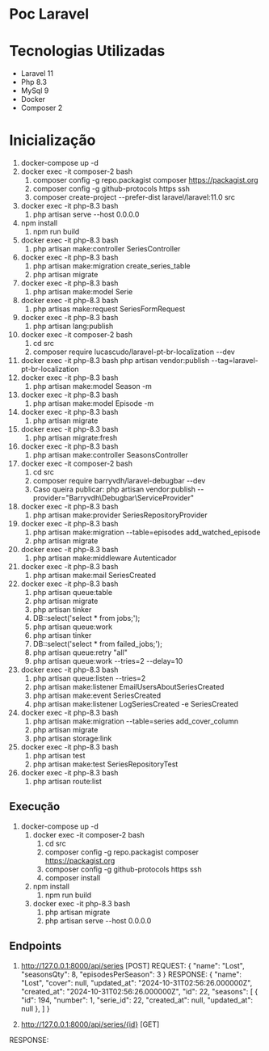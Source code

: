 # Poc Laravel

# Tecnologias Utilizadas

- Laravel 11
- Php 8.3
- MySql 9
- Docker
- Composer 2

# Inicialização

1. docker-compose up -d
2. docker exec -it composer-2 bash
    1. composer config -g repo.packagist composer https://packagist.org
    2. composer config -g github-protocols https ssh
    3. composer create-project --prefer-dist laravel/laravel:11.0 src
3. docker exec -it php-8.3 bash 
    1. php artisan serve --host 0.0.0.0
4. npm install
    1. npm run build 
5. docker exec -it php-8.3 bash 
    1. php artisan make:controller SeriesController
6. docker exec -it php-8.3 bash 
    1. php artisan make:migration create_series_table
    2. php artisan migrate
7. docker exec -it php-8.3 bash
    1. php artisan make:model Serie
8. docker exec -it php-8.3 bash
    1. php artisas make:request SeriesFormRequest 
9. docker exec -it php-8.3 bash
    1. php artisan lang:publish
10. docker exec -it composer-2 bash
    1. cd src
    2. composer require lucascudo/laravel-pt-br-localization --dev
11. docker exec -it php-8.3 bash 
    php artisan vendor:publish --tag=laravel-pt-br-localization
12. docker exec -it php-8.3 bash 
    1. php artisan make:model Season -m
13. docker exec -it php-8.3 bash 
    1. php artisan make:model Episode -m
14. docker exec -it php-8.3 bash
    1. php artisan migrate
15. docker exec -it php-8.3 bash
    1. php artisan migrate:fresh
16. docker exec -it php-8.3 bash
    1. php artisan make:controller SeasonsController
17. docker exec -it composer-2 bash
    1. cd src
    2. composer require barryvdh/laravel-debugbar --dev
    3. Caso queira publicar: php artisan vendor:publish --provider="Barryvdh\Debugbar\ServiceProvider"
18. docker exec -it php-8.3 bash
    1. php artisan make:provider SeriesRepositoryProvider
19. docker exec -it php-8.3 bash
    1. php artisan make:migration --table=episodes add_watched_episode
    2. php artisan migrate
20. docker exec -it php-8.3 bash
    1. php artisan make:middleware Autenticador
21. docker exec -it php-8.3 bash
    1. php artisan make:mail SeriesCreated
22. docker exec -it php-8.3 bash
    1. php artisan queue:table
    2. php artisan migrate
    3. php artisan tinker
    4. DB::select('select * from jobs;');
    5. php artisan queue:work
    6. php artisan tinker
    7. DB::select('select * from failed_jobs;');
    8. php artisan queue:retry "all"
    9. php artisan queue:work --tries=2 --delay=10
23. docker exec -it php-8.3 bash
    1. php artisan queue:listen --tries=2
    2. php artisan make:listener EmailUsersAboutSeriesCreated
    3. php artisan make:event SeriesCreated
    4. php artisan make:listener LogSeriesCreated -e SeriesCreated
24. docker exec -it php-8.3 bash
    1. php artisan make:migration --table=series add_cover_column
    2. php artisan migrate
    3. php artisan storage:link
25. docker exec -it php-8.3 bash
    1. php artisan test
    2. php artisan make:test SeriesRepositoryTest
26. docker exec -it php-8.3 bash
    1. php artisan route:list

## Execução

1. docker-compose up -d
    1. docker exec -it composer-2 bash
        1. cd src
        2. composer config -g repo.packagist composer https://packagist.org
        3. composer config -g github-protocols https ssh
        4. composer install
    2. npm install
        1. npm run build
    3. docker exec -it php-8.3 bash 
        1. php artisan migrate
        2. php artisan serve --host 0.0.0.0

## Endpoints

1. http://127.0.0.1:8000/api/series [POST]
REQUEST: 
{
    "name": "Lost",
    "seasonsQty": 8,
    "episodesPerSeason": 3
}
RESPONSE:
{
    "name": "Lost",
    "cover": null,
    "updated_at": "2024-10-31T02:56:26.000000Z",
    "created_at": "2024-10-31T02:56:26.000000Z",
    "id": 22,
    "seasons": [
        {
            "id": 194,
            "number": 1,
            "serie_id": 22,
            "created_at": null,
            "updated_at": null
        },
    ]
}
    
2. http://127.0.0.1:8000/api/series/{id} [GET]

RESPONSE:
    
